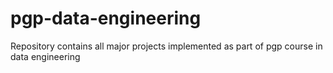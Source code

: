 # pgp-data-engineering
Repository contains all major projects implemented as part of pgp course in data engineering
